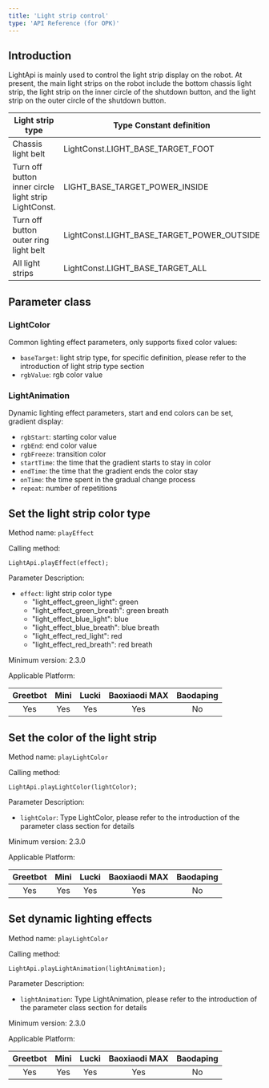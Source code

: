 ```yaml
---
title: 'Light strip control'
type: 'API Reference (for OPK)'
---
```


## Introduction
LightApi is mainly used to control the light strip display on the robot. At present, the main light strips on the robot include the bottom chassis light strip, the light strip on the inner circle of the shutdown button, and the light strip on the outer circle of the shutdown button.

<div class="fixed-table bordered-table">

|Light strip type|Type Constant definition|
|----------------|------------------------|
|Chassis light belt|LightConst.LIGHT_BASE_TARGET_FOOT
|Turn off button inner circle light strip LightConst.|LIGHT_BASE_TARGET_POWER_INSIDE|
|Turn off button outer ring light belt|LightConst.LIGHT_BASE_TARGET_POWER_OUTSIDE
|All light strips|LightConst.LIGHT_BASE_TARGET_ALL|



## Parameter class
### LightColor
Common lighting effect parameters, only supports fixed color values:

- `baseTarget`: light strip type, for specific definition, please refer to the introduction of light strip type section
- `rgbValue`: rgb color value

### LightAnimation
Dynamic lighting effect parameters, start and end colors can be set, gradient display:

- `rgbStart`: starting color value
- `rgbEnd`: end color value
- `rgbFreeze`: transition color
- `startTime`: the time that the gradient starts to stay in color
- `endTime`: the time that the gradient ends the color stay
- `onTime`: the time spent in the gradual change process
- `repeat`: number of repetitions

## Set the light strip color type
Method name: `playEffect`

Calling method:
```
LightApi.playEffect(effect);
```

Parameter Description:

- `effect`: light strip color type
    - "light_effect_green_light": green
    - "light_effect_green_breath": green breath
    - "light_effect_blue_light": blue
    - "light_effect_blue_breath": blue breath
    - "light_effect_red_light": red
    - "light_effect_red_breath": red breath

Minimum version: 2.3.0

Applicable Platform:

<div class="fixed-table bordered-table">

|Greetbot|Mini|Lucki|Baoxiaodi MAX|Baodaping|
|:-:|:-:|:-:|:-:|:-:|
|Yes|Yes|Yes|Yes|No|

</div>

## Set the color of the light strip
Method name: `playLightColor`

Calling method:
```
LightApi.playLightColor(lightColor);
```

Parameter Description:

- `lightColor`: Type LightColor, please refer to the introduction of the parameter class section for details

Minimum version: 2.3.0

Applicable Platform:

<div class="fixed-table bordered-table">

|Greetbot|Mini|Lucki|Baoxiaodi MAX|Baodaping|
|:-:|:-:|:-:|:-:|:-:|
|Yes|Yes|Yes|Yes|No|

</div>

## Set dynamic lighting effects
Method name: `playLightColor`

Calling method:
```
LightApi.playLightAnimation(lightAnimation);
```

Parameter Description:

- `lightAnimation`: Type LightAnimation, please refer to the introduction of the parameter class section for details

Minimum version: 2.3.0

Applicable Platform:

<div class="fixed-table bordered-table">

|Greetbot|Mini|Lucki|Baoxiaodi MAX|Baodaping|
|:-:|:-:|:-:|:-:|:-:|
|Yes|Yes|Yes|Yes|No|

</div>
